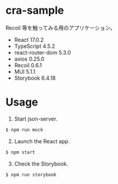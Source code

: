 # cra-sample

Recoil 等を触ってみる用のアプリケーション。

- React 17.0.2
- TypeScript 4.5.2
- react-router-dom 5.3.0
- axios 0.25.0
- Recoil 0.6.1
- MUI 5.1.1
- Storybook 6.4.18

# Usage

1. Start json-server.

```bash
$ npm run mock
```

2. Launch the React app.

```bash
$ npm start
```

3. Check the Storybook.

```bash
$ npm run storybook
```
